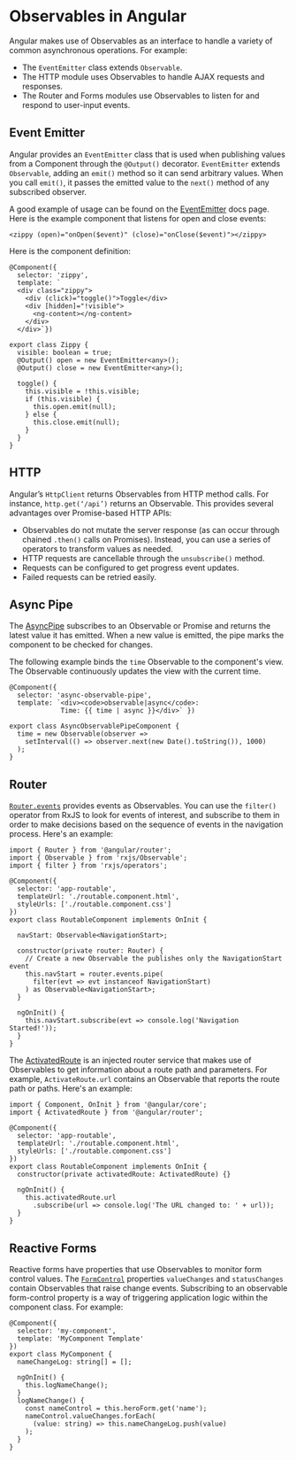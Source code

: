 # Observables in Angular

Angular makes use of Observables as an interface to handle a variety of common asynchronous operations. For example:

* The `EventEmitter` class extends `Observable`.
* The HTTP module uses Observables to handle AJAX requests and responses.
* The Router and Forms modules use Observables to listen for and respond to user-input events.

## Event Emitter

Angular provides an `EventEmitter` class that is used when publishing values from a Component through the `@Output()` decorator. `EventEmitter` extends `Observable`, adding an `emit()` method so it can send arbitrary values. When you call `emit()`, it passes the emitted value to the `next()` method of any subscribed observer.

A good example of usage can be found on the [EventEmitter](https://angular.io/api/core/EventEmitter) docs page. Here is the example component that listens for open and close events:

`<zippy (open)="onOpen($event)" (close)="onClose($event)"></zippy>`

Here is the component definition:

```
@Component({
  selector: 'zippy',
  template: `
  <div class="zippy">
    <div (click)="toggle()">Toggle</div>
    <div [hidden]="!visible">
      <ng-content></ng-content>
    </div>
  </div>`})

export class Zippy {
  visible: boolean = true;
  @Output() open = new EventEmitter<any>();
  @Output() close = new EventEmitter<any>();

  toggle() {
    this.visible = !this.visible;
    if (this.visible) {
      this.open.emit(null);
    } else {
      this.close.emit(null);
    }
  }
}
```

## HTTP
Angular’s `HttpClient` returns Observables from HTTP method calls. For instance, `http.get(‘/api’)` returns an Observable. This provides several advantages over Promise-based HTTP APIs:

* Observables do not mutate the server response (as can occur through chained `.then()` calls on Promises). Instead, you can use a series of operators to transform values as needed.
* HTTP requests are cancellable through the `unsubscribe()` method.
* Requests can be configured to get progress event updates.
* Failed requests can be retried easily.

## Async Pipe

The [AsyncPipe](https://angular.io/api/common/AsyncPipe) subscribes to an Observable or Promise and returns the latest value it has emitted. When a new value is emitted, the pipe marks the component to be checked for changes.

The following example binds the `time` Observable to the component's view. The Observable continuously updates the view with the current time.

```
@Component({
  selector: 'async-observable-pipe',
  template: `<div><code>observable|async</code>:
			 Time: {{ time | async }}</div>` })

export class AsyncObservablePipeComponent {
  time = new Observable(observer =>
    setInterval(() => observer.next(new Date().toString()), 1000)
  );
}
```

## Router

[`Router.events`](https://angular.io/api/router/Router#events) provides events as Observables. You can use the `filter()` operator from RxJS to look for events of interest, and subscribe to them in order to make decisions based on the sequence of events in the navigation process. Here's an example:

```
import { Router } from '@angular/router';
import { Observable } from 'rxjs/Observable';
import { filter } from 'rxjs/operators';

@Component({
  selector: 'app-routable',
  templateUrl: './routable.component.html',
  styleUrls: ['./routable.component.css']
})
export class RoutableComponent implements OnInit {

  navStart: Observable<NavigationStart>;

  constructor(private router: Router) {
    // Create a new Observable the publishes only the NavigationStart event
    this.navStart = router.events.pipe(
      filter(evt => evt instanceof NavigationStart)
    ) as Observable<NavigationStart>;
  }

  ngOnInit() {
    this.navStart.subscribe(evt => console.log('Navigation Started!'));
  }
}
```

The [ActivatedRoute](https://angular.io/api/router/ActivatedRoute) is an injected router service that makes use of Observables to get information about a route path and parameters. For example, `ActivateRoute.url` contains an Observable that reports the route path or paths. Here's an example:

```
import { Component, OnInit } from '@angular/core';
import { ActivatedRoute } from '@angular/router';

@Component({
  selector: 'app-routable',
  templateUrl: './routable.component.html',
  styleUrls: ['./routable.component.css']
})
export class RoutableComponent implements OnInit {
  constructor(private activatedRoute: ActivatedRoute) {}

  ngOnInit() {
    this.activatedRoute.url
      .subscribe(url => console.log('The URL changed to: ' + url));
  }
}
```

## Reactive Forms

Reactive forms have properties that use Observables to monitor form control values. The [`FormControl`](https://angular.io/api/forms/FormControl) properties `valueChanges` and `statusChanges` contain Observables that raise change events. Subscribing to an observable form-control property is a way of triggering application logic within the component class. For example:

```
@Component({
  selector: 'my-component',
  template: 'MyComponent Template'
})
export class MyComponent {
  nameChangeLog: string[] = [];

  ngOnInit() {
    this.logNameChange();
  }
  logNameChange() {
    const nameControl = this.heroForm.get('name');
    nameControl.valueChanges.forEach(
      (value: string) => this.nameChangeLog.push(value)
    );
  }
}
```
